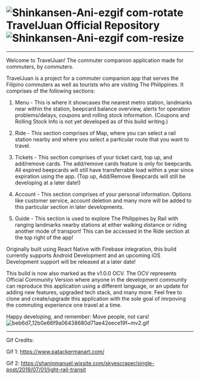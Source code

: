 # ![Shinkansen-Ani-ezgif com-rotate](https://github.com/user-attachments/assets/c1542006-36ca-4294-84ed-75d890e7cb18) TravelJuan Official Repository ![Shinkansen-Ani-ezgif com-resize](https://github.com/user-attachments/assets/ce9c87e9-0293-44d7-a511-e021e97c92ee)

- - -

Welcome to TravelJuan! The commuter companion application made for commuters, by commuters.

TravelJuan is a project for a commuter companion app that serves the Filipino commuters as well as tourists who are visiting The Philippines. It comprises of the following sections:

1. Menu - This is where it showcases the nearest metro station, landmarks near within the station, beepcard balance overview, alerts for operation problems/delays, coupons and rolling stock information. (Coupons and Rolling Stock Info is not yet developed as of this build writing.)

2. Ride - This section comprises of Map, where you can select a rail station nearby and where you select a particular route that you want to travel.

3. Tickets - This section comprises of your ticket card, top up, and add/remove cards. The add/remove cards feature is only for beepcards. All expired beepcards will still have transferrable load within a year since expiration using the app. (Top up, Add/Remove Beepcards will still be developing at a later date!)

4. Account - This section comprises of your personal information. Options like customer service, account deletion and many more will be added to this particular section in later developments.

5. Guide - This section is used to explore The Philippines by Rail with ranging landmarks nearby stations at either walking distance or riding another mode of transport! This can be accessed in the Ride section at the top right of the app!

Originally built using React Native with Firebase integration, this build currently supports Android Development and an upcoming iOS Development support will be released at a later date!

This build is now also marked as the v1.0.0 OCV. The OCV represents Official Community Version where anyone in the development community can reproduce this application using a different language, or an update for adding new features, upgraded tech stack, and many more. Feel free to clone and create/upgrade this application with the sole goal of imrpoving the commuting experience one travel at a time.

Happy developing, and remember:
Move people, not cars!
![beb6d7_12b0e66f9a06438680d71ae42eece19f~mv2.gif](https://mdedit.s3.us-west-2.amazonaws.com/78d60740-f968-41d9-a8af-a4c07b28efca.gif)
- - -

Gif Credits:

Gif 1: https://www.patackermanart.com/

Gif 2: https://shaninmanuel.wixsite.com/skyescraper/single-post/2019/07/01/light-rail-transit
